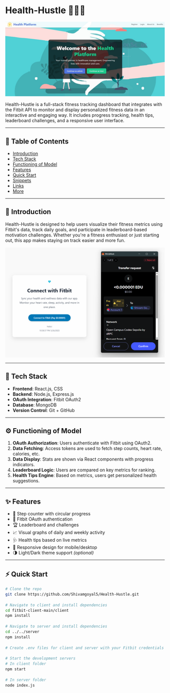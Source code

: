 # Health-Hustle 🏃‍♂️💪

<img src="./assests/Frontpage.jpeg" alt="Health-Hustle Dashboard" width="600">

Health-Hustle is a full-stack fitness tracking dashboard that integrates with the Fitbit API to monitor and display personalized fitness data in an interactive and engaging way. It includes progress tracking, health tips, leaderboard challenges, and a responsive user interface.

---

## 📑 Table of Contents

- [Introduction](#introduction)
- [Tech Stack](#tech-stack)
- [Functioning of Model](#functioning-of-model)
- [Features](#features)
- [Quick Start](#quick-start)
- [Snippets](#snippets)
- [Links](#links)
- [More](#more)

---

## 📌 Introduction

Health-Hustle is designed to help users visualize their fitness metrics using Fitbit's data, track daily goals, and participate in leaderboard-based motivation challenges. Whether you're a fitness enthusiast or just starting out, this app makes staying on track easier and more fun.

<img src="./assests/user-login.png" alt="Health-Hustle Dashboard" width="800">

---

## 🧰 Tech Stack

- **Frontend**: React.js, CSS
- **Backend**: Node.js, Express.js
- **OAuth Integration**: Fitbit OAuth2
- **Database**: MongoDB
- **Version Control**: Git + GitHub

---

## ⚙️ Functioning of Model

1. **OAuth Authorization**: Users authenticate with Fitbit using OAuth2.
2. **Data Fetching**: Access tokens are used to fetch step counts, heart rate, calories, etc.
3. **Data Display**: Stats are shown via React components with progress indicators.
4. **Leaderboard Logic**: Users are compared on key metrics for ranking.
5. **Health Tips Engine**: Based on metrics, users get personalized health suggestions.

---

## ✨ Features

- 🚶 Step counter with circular progress
- 🔐 Fitbit OAuth authentication
- 🏆 Leaderboard and challenges
- 📈 Visual graphs of daily and weekly activity
- 🩺 Health tips based on live metrics
- 📱 Responsive design for mobile/desktop
- 🌗 Light/Dark theme support *(optional)*

---

## ⚡ Quick Start

```bash
# Clone the repo
git clone https://github.com/Shivamgoyal5/Health-Hustle.git

# Navigate to client and install dependencies
cd fitbit-client-main/client
npm install

# Navigate to server and install dependencies
cd ../../server
npm install

# Create .env files for client and server with your Fitbit credentials

# Start the development servers
# In client folder
npm start

# In server folder
node index.js
